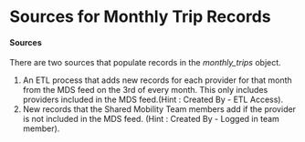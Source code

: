 # Sources for Monthly Trip Records

#### Sources

There are two sources that populate records in the _monthly\_trips_ object. 

1. An ETL process that adds new records for each provider for that month from the MDS feed on the 3rd of every month. This only includes providers included in the MDS feed.\(Hint : Created By - ETL Access\).
2. New records that the Shared Mobility Team members add if the provider is not included in the MDS feed. \(Hint : Created By - Logged in team member\).

